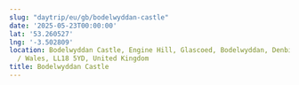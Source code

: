 ```yaml
---
slug: "daytrip/eu/gb/bodelwyddan-castle"
date: '2025-05-23T00:00:00'
lat: '53.260527'
lng: '-3.502809'
location: Bodelwyddan Castle, Engine Hill, Glascoed, Bodelwyddan, Denbighshire, Cymru
  / Wales, LL18 5YD, United Kingdom
title: Bodelwyddan Castle
---
```



